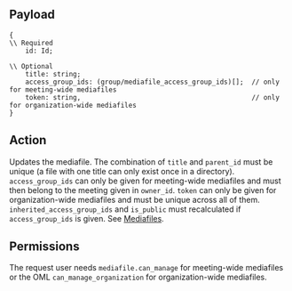 ## Payload
```
{
\\ Required
    id: Id;

\\ Optional
    title: string;
    access_group_ids: (group/mediafile_access_group_ids)[];  // only for meeting-wide mediafiles
    token: string,                                           // only for organization-wide mediafiles
}
```

## Action
Updates the mediafile. The combination of `title` and `parent_id` must be unique (a file with one title can only exist once in a directory). `access_group_ids` can only be given for meeting-wide mediafiles and must then belong to the meeting given in `owner_id`. `token` can only be given for organization-wide mediafiles and must be unique across all of them. `inherited_access_group_ids` and `is_public` must recalculated if `access_group_ids` is given. See [Mediafiles](https://github.com/OpenSlides/OpenSlides/wiki/Mediafiles).

## Permissions
The request user needs `mediafile.can_manage` for meeting-wide mediafiles or the OML `can_manage_organization` for organization-wide mediafiles.
